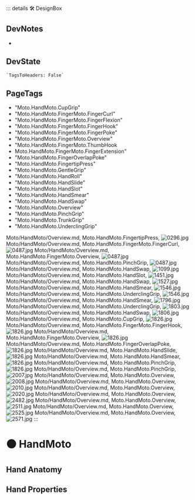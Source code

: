 ::: details 🛠 <dev>DesignBox</dev>

## DevNotes

-

## DevState

```py
`TagsToHeaders: False`
```

<h2>PageTags</h2>

- "Moto.HandMoto.CupGrip"
- "Moto.HandMoto.FingerMoto.FingerCurl"
- "Moto.HandMoto.FingerMoto.FingerFlexion"
- "Moto.HandMoto.FingerMoto.FingerHook"
- "Moto.HandMoto.FingerMoto.FingerPoke"
- "Moto.HandMoto.FingerMoto.Overview"
- "Moto.HandMoto.FingerMoto.ThumbHook
- Moto.HandMoto.FingerMoto.FingerExtension"
- "Moto.HandMoto.FingerOverlapPoke"
- "Moto.HandMoto.FingertipPress"
- "Moto.HandMoto.GentleGrip"
- "Moto.HandMoto.HandRoll"
- "Moto.HandMoto.HandSlide"
- "Moto.HandMoto.HandSlot"
- "Moto.HandMoto.HandSmear"
- "Moto.HandMoto.HandSwap"
- "Moto.HandMoto.Overview"
- "Moto.HandMoto.PinchGrip"
- "Moto.HandMoto.TrunkGrip"
- "Moto.HandMoto.UnderclingGrip"

Moto/HandMoto/Overview.md, <dev>Moto.HandMoto.FingertipPress</dev>, ![0296.jpg](/PaperPhoto/0296.jpg)
Moto/HandMoto/Overview.md, <dev>Moto.HandMoto.FingerMoto.FingerCurl</dev>, ![0487.jpg](/PaperPhoto/0487.jpg)
Moto/HandMoto/Overview.md, <dev>Moto.HandMoto.FingerMoto.Overview</dev>, ![0487.jpg](/PaperPhoto/0487.jpg)
Moto/HandMoto/Overview.md, <dev>Moto.HandMoto.PinchGrip</dev>, ![0487.jpg](/PaperPhoto/0487.jpg)
Moto/HandMoto/Overview.md, <dev>Moto.HandMoto.HandSwap</dev>, ![1099.jpg](/PaperPhoto/1099.jpg)
Moto/HandMoto/Overview.md, <dev>Moto.HandMoto.HandSlot</dev>, ![1451.jpg](/PaperPhoto/1451.jpg)
Moto/HandMoto/Overview.md, <dev>Moto.HandMoto.HandSwap</dev>, ![1527.jpg](/PaperPhoto/1527.jpg)
Moto/HandMoto/Overview.md, <dev>Moto.HandMoto.HandSmear</dev>, ![1546.jpg](/PaperPhoto/1546.jpg)
Moto/HandMoto/Overview.md, <dev>Moto.HandMoto.UnderclingGrip</dev>, ![1546.jpg](/PaperPhoto/1546.jpg)
Moto/HandMoto/Overview.md, <dev>Moto.HandMoto.HandSmear</dev>, ![1796.jpg](/PaperPhoto/1796.jpg)
Moto/HandMoto/Overview.md, <dev>Moto.HandMoto.UnderclingGrip</dev>, ![1803.jpg](/PaperPhoto/1803.jpg)
Moto/HandMoto/Overview.md, <dev>Moto.HandMoto.HandSwap</dev>, ![1806.jpg](/PaperPhoto/1806.jpg)
Moto/HandMoto/Overview.md, <dev>Moto.HandMoto.CupGrip</dev>, ![1826.jpg](/PaperPhoto/1826.jpg)
Moto/HandMoto/Overview.md, <dev>Moto.HandMoto.FingerMoto.FingerHook</dev>, ![1826.jpg](/PaperPhoto/1826.jpg)
Moto/HandMoto/Overview.md, <dev>Moto.HandMoto.FingerMoto.Overview</dev>, ![1826.jpg](/PaperPhoto/1826.jpg)
Moto/HandMoto/Overview.md, <dev>Moto.HandMoto.FingerOverlapPoke</dev>, ![1826.jpg](/PaperPhoto/1826.jpg)
Moto/HandMoto/Overview.md, <dev>Moto.HandMoto.HandSlide</dev>, ![1826.jpg](/PaperPhoto/1826.jpg)
Moto/HandMoto/Overview.md, <dev>Moto.HandMoto.HandSmear</dev>, ![1826.jpg](/PaperPhoto/1826.jpg)
Moto/HandMoto/Overview.md, <dev>Moto.HandMoto.PinchGrip</dev>, ![1826.jpg](/PaperPhoto/1826.jpg)
Moto/HandMoto/Overview.md, <dev>Moto.HandMoto.PinchGrip</dev>, ![2007.jpg](/PaperPhoto/2007.jpg)
Moto/HandMoto/Overview.md, <dev>Moto.HandMoto.Overview</dev>, ![2008.jpg](/PaperPhoto/2008.jpg)
Moto/HandMoto/Overview.md, <dev>Moto.HandMoto.Overview</dev>, ![2010.jpg](/PaperPhoto/2010.jpg)
Moto/HandMoto/Overview.md, <dev>Moto.HandMoto.Overview</dev>, ![2020.jpg](/PaperPhoto/2020.jpg)
Moto/HandMoto/Overview.md, <dev>Moto.HandMoto.Overview</dev>, ![2482.jpg](/PaperPhoto/2482.jpg)
Moto/HandMoto/Overview.md, <dev>Moto.HandMoto.Overview</dev>, ![2511.jpg](/PaperPhoto/2511.jpg)
Moto/HandMoto/Overview.md, <dev>Moto.HandMoto.Overview</dev>, ![2525.jpg](/PaperPhoto/2525.jpg)
Moto/HandMoto/Overview.md, <dev>Moto.HandMoto.Overview</dev>, ![2571.jpg](/PaperPhoto/2571.jpg)
:::

# 🟠 <moto>HandMoto</moto>

## Hand Anatomy

## Hand Properties

